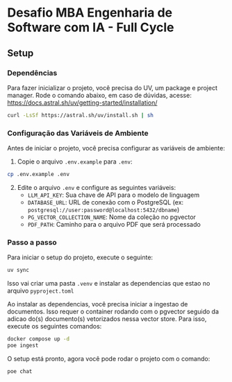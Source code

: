 # Desafio MBA Engenharia de Software com IA - Full Cycle

## Setup

### Dependências

Para fazer inicializar o projeto, você precisa do UV, um package e project manager.
Rode o comando abaixo, em caso de dúvidas, acesse: https://docs.astral.sh/uv/getting-started/installation/

```sh
curl -LsSf https://astral.sh/uv/install.sh | sh
```

### Configuração das Variáveis de Ambiente

Antes de iniciar o projeto, você precisa configurar as variáveis de ambiente:

1. Copie o arquivo `.env.example` para `.env`:
```sh
cp .env.example .env
```

2. Edite o arquivo `.env` e configure as seguintes variáveis:
   - `LLM_API_KEY`: Sua chave de API para o modelo de linguagem
   - `DATABASE_URL`: URL de conexão com o PostgreSQL (ex: `postgresql://user:password@localhost:5432/dbname`)
   - `PG_VECTOR_COLLECTION_NAME`: Nome da coleção no pgvector
   - `PDF_PATH`: Caminho para o arquivo PDF que será processado

### Passo a passo

Para iniciar o setup do projeto, execute o seguinte:

```sh
uv sync
```

Isso vai criar uma pasta `.venv` e instalar as dependencias que estao no arquivo `pyproject.toml`

Ao instalar as dependencias, você precisa iniciar a ingestao de documentos. Isso requer o container rodando com o pgvector
seguido da adicao do(s) documento(s) vetorizados nessa vector store.
Para isso, execute os seguintes comandos:

```sh
docker compose up -d
poe ingest
```


O setup está pronto, agora você pode rodar o projeto com o comando:


```sh
poe chat
```
